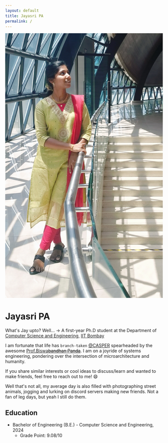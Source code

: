 ```yaml
---
layout: default
title: Jayasri PA
permalink: /
---
```


<img class="right" src="/images/convocation.jpg" alt="Jayasri looking clueless in the mall" title="My clueless self in a mall" />


# Jayasri PA 

What's Jay upto? Well... -> A first-year Ph.D student at the Department of [Computer Science and Engineering](https://www.cse.iitb.ac.in), [IIT Bombay](https://www.iitb.ac.in/)

I am fortunate that life has `branch-taken` [@CASPER](https://casper-iitb.github.io/) spearheaded by the awesome [Prof.Biswa~~bandhan Panda~~](https://www.cse.iitb.ac.in/~biswa/). I am on a joyride of systems engineering, pondering over the intersection of microarchitecture and humanity.

If you share similar interests or cool ideas to discuss/learn and wanted to make friends, feel free to reach out to me! &#x1F604;

Well that's not all, my average day is also filled with photographing street animals, jogging and lurking on discord servers making new friends. Not a fan of leg days, but yeah I still do them.

## Education

* Bachelor of Engineering (B.E.) - Computer Science and Engineering, 2024
    - Grade Point: 9.08/10










